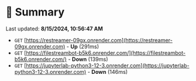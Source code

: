 # 📖 Summary
Last updated: **8/15/2024, 10:56:47 AM**

- `GET` [https://restreamer-09gx.onrender.com](https://restreamer-09gx.onrender.com) - **Up** (291ms)
- `GET` [https://filestreambot-b5k6.onrender.com/](https://filestreambot-b5k6.onrender.com/) - **Down** (139ms)
- `GET` [https://jupyterlab-python3-12-3.onrender.com](https://jupyterlab-python3-12-3.onrender.com) - **Down** (146ms)
